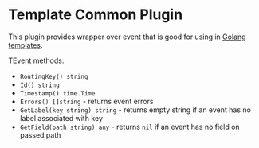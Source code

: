 # Template Common Plugin

This plugin provides wrapper over event that is good for using in [Golang templates](https://pkg.go.dev/text/template).

TEvent methods:
 - `RoutingKey() string`
 - `Id() string`
 - `Timestamp() time.Time`
 - `Errors() []string` - returns event errors
 - `GetLabel(key string) string` - returns empty string if an event has no label associated with key
 - `GetField(path string) any` - returns `nil` if an event has no field on passed path
